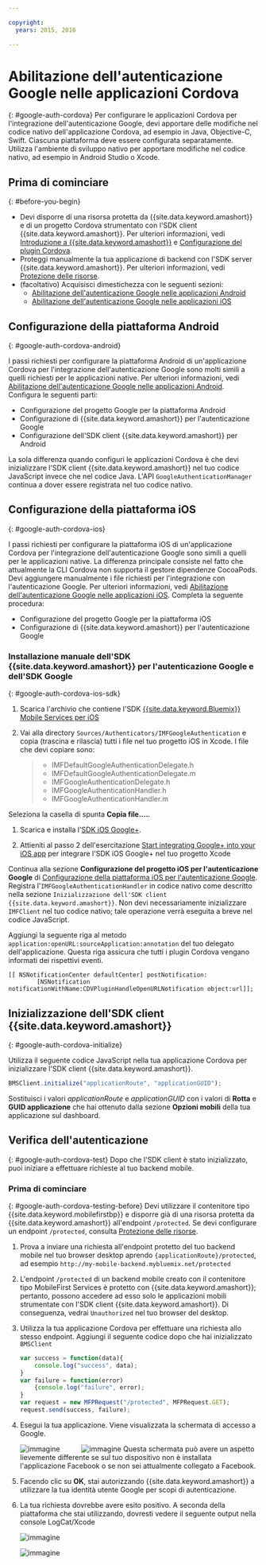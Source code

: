 ```yaml
---

copyright:
  years: 2015, 2016

---
```


# Abilitazione dell'autenticazione Google nelle applicazioni Cordova
{: #google-auth-cordova}
Per configurare le applicazioni Cordova per l'integrazione dell'autenticazione Google, devi apportare delle modifiche nel codice nativo dell'applicazione Cordova, ad esempio in Java, Objective-C, Swift. Ciascuna piattaforma deve essere configurata separatamente. Utilizza l'ambiente di sviluppo nativo per apportare modifiche nel codice nativo, ad esempio in Android Studio o Xcode.

## Prima di cominciare
{: #before-you-begin}
* Devi disporre di una risorsa protetta da {{site.data.keyword.amashort}} e di un progetto Cordova strumentato con l'SDK client {{site.data.keyword.amashort}}.  Per ulteriori informazioni, vedi [Introduzione a {{site.data.keyword.amashort}}](https://console.{DomainName}/docs/services/mobileaccess/getting-started.html) e [Configurazione del plugin Cordova](https://console.{DomainName}/docs/services/mobileaccess/getting-started-cordova.html).  
* Proteggi manualmente la tua applicazione di backend con l'SDK server {{site.data.keyword.amashort}}. Per ulteriori informazioni, vedi [Protezione delle risorse](https://console.{DomainName}/docs/services/mobileaccess/protecting-resources.html).
* (facoltativo) Acquisisci dimestichezza con le seguenti sezioni:
   * [Abilitazione dell'autenticazione Google nelle applicazioni Android](https://console.{DomainName}/docs/services/mobileaccess/google-auth-android.html)
   * [Abilitazione dell'autenticazione Google nelle applicazioni iOS](https://console.{DomainName}/docs/services/mobileaccess/google-auth-ios.html)


## Configurazione della piattaforma Android
{: #google-auth-cordova-android}

I passi richiesti per configurare la piattaforma Android di un'applicazione Cordova per l'integrazione dell'autenticazione Google sono molti simili a quelli richiesti per le applicazioni native. Per ulteriori informazioni, vedi [Abilitazione dell'autenticazione Google nelle applicazioni Android](https://console.{DomainName}/docs/services/mobileaccess/google-auth-android.html). Configura le seguenti parti:

* Configurazione del progetto Google per la piattaforma Android
* Configurazione di {{site.data.keyword.amashort}} per l'autenticazione Google
* Configurazione dell'SDK client {{site.data.keyword.amashort}} per Android

La sola differenza quando configuri le applicazioni Cordova è che devi inizializzare l'SDK client {{site.data.keyword.amashort}} nel tuo codice JavaScript invece che nel codice Java. L'API `GoogleAuthenticationManager` continua a dover essere registrata nel tuo codice nativo.

## Configurazione della piattaforma iOS
{: #google-auth-cordova-ios}

I passi richiesti per configurare la piattaforma iOS di un'applicazione Cordova per l'integrazione dell'autenticazione Google sono simili a quelli per le applicazioni native. La differenza principale consiste nel fatto che attualmente la CLI Cordova non supporta il gestore dipendenze CocoaPods.  Devi aggiungere manualmente i file richiesti per l'integrazione con l'autenticazione Google. Per ulteriori informazioni, vedi [Abilitazione dell'autenticazione Google nelle applicazioni iOS](https://console.{DomainName}/docs/services/mobileaccess/google-auth-ios.html). Completa la seguente procedura:

* Configurazione del progetto Google per la piattaforma iOS
* Configurazione di {{site.data.keyword.amashort}} per l'autenticazione Google

### Installazione manuale dell'SDK {{site.data.keyword.amashort}} per l'autenticazione Google e dell'SDK Google
{: #google-auth-cordova-ios-sdk}
1. Scarica l'archivio che contiene l'SDK [{{site.data.keyword.Bluemix}} Mobile Services per iOS](https://hub.jazz.net/git/bluemixmobilesdk/imf-ios-sdk/archive?revstr=master)

1. Vai alla directory `Sources/Authenticators/IMFGoogleAuthentication` e copia (trascina e rilascia) tutti i file nel tuo progetto iOS in Xcode. I file che devi copiare sono:

	> * IMFDefaultGoogleAuthenticationDelegate.h
	> * IMFDefaultGoogleAuthenticationDelegate.m
	> * IMFGoogleAuthenticationDelegate.h
	> * IMFGoogleAuthenticationHandler.h
	> * IMFGoogleAuthenticationHandler.m

Seleziona la casella di spunta **Copia file....**.

1. Scarica e installa l'[SDK iOS Google+](http://goo.gl/9cTqyZ).

1. Attieniti al passo 2 dell'esercitazione [Start integrating Google+ into your iOS app](https://developers.google.com/+/mobile/ios/getting-started) per integrare l'SDK iOS Google+ nel tuo progetto Xcode

Continua alla sezione **Configurazione del progetto iOS per l'autenticazione Google** di [Configurazione della piattaforma iOS per l'autenticazione Google](https://console.{DomainName}/docs/services/mobileaccess/google-auth-ios.html). Registra l'`IMFGoogleAuthenticationHandler` in codice nativo come descritto nella sezione `Inizializzazione dell'SDK client {{site.data.keyword.amashort}}`. Non devi necessariamente inizializzare `IMFClient` nel tuo codice nativo; tale operazione verrà eseguita a breve nel codice JavaScript.

Aggiungi la seguente riga al metodo `application:openURL:sourceApplication:annotation` del tuo delegato dell'applicazione. Questa riga assicura che tutti i plugin Cordova vengano informati dei rispettivi eventi.

```
[[ NSNotificationCenter defaultCenter] postNotification:
		[NSNotification notificationWithName:CDVPluginHandleOpenURLNotification object:url]];      
```

## Inizializzazione dell'SDK client {{site.data.keyword.amashort}}
{: #google-auth-cordova-initialize}

Utilizza il seguente codice JavaScript nella tua applicazione Cordova per inizializzare l'SDK client {{site.data.keyword.amashort}}.

```JavaScript
BMSClient.initialize("applicationRoute", "applicationGUID");
```

Sostituisci i valori *applicationRoute* e *applicationGUID* con i valori di **Rotta** e **GUID applicazione** che hai ottenuto dalla sezione **Opzioni mobili** della tua applicazione sul dashboard.

## Verifica dell'autenticazione
{: #google-auth-cordova-test}
Dopo che l'SDK client è stato inizializzato, puoi iniziare a effettuare richieste al tuo backend mobile.

### Prima di cominciare
{: #google-auth-cordova-testing-before}
Devi utilizzare il contenitore tipo {{site.data.keyword.mobilefirstbp}} e disporre già di una risorsa protetta da {{site.data.keyword.amashort}} all'endpoint `/protected`. Se devi configurare un endpoint `/protected`, consulta [Protezione delle risorse](https://console.{DomainName}/docs/services/mobileaccess/protecting-resources.html).


1. Prova a inviare una richiesta all'endpoint protetto del tuo backend mobile nel tuo browser desktop aprendo `{applicationRoute}/protected`, ad esempio `http://my-mobile-backend.mybluemix.net/protected`

1. L'endpoint `/protected` di un backend mobile creato con il contenitore tipo MobileFirst Services è protetto con {{site.data.keyword.amashort}}; pertanto, possono accedere ad esso solo le applicazioni mobili strumentate con l'SDK client {{site.data.keyword.amashort}}. Di conseguenza, vedrai `Unauthorized` nel tuo browser del desktop.

1. Utilizza la tua applicazione Cordova per effettuare una richiesta allo stesso endpoint. Aggiungi il seguente codice dopo che hai inizializzato `BMSClient`

	```JavaScript
	var success = function(data){
    	console.log("success", data);
    }
	var failure = function(error)
    	{console.log("failure", error);
    }
	var request = new MFPRequest("/protected", MFPRequest.GET);
	request.send(success, failure);
	```


1. Esegui la tua applicazione. Viene visualizzata la schermata di accesso a Google.

	![immagine](images/android-google-login.png) &nbsp;&nbsp;&nbsp;&nbsp;&nbsp;&nbsp;&nbsp;&nbsp;&nbsp;	![immagine](images/ios-google-login.png)
	Questa schermata può avere un aspetto lievemente differente se sul tuo dispositivo non è installata l'applicazione Facebook o se non sei attualmente collegato a Facebook.
1. Facendo clic su **OK**, stai autorizzando {{site.data.keyword.amashort}} a utilizzare la tua identità utente Google per scopi di autenticazione.

1. 	La tua richiesta dovrebbe avere esito positivo. A seconda della piattaforma che stai utilizzando, dovresti vedere il seguente output nella console LogCat/Xcode

	![immagine](images/android-google-login-success.png)

	![immagine](images/ios-google-login-success.png)
